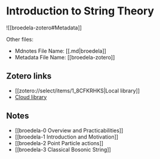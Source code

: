 # Introduction to String Theory

![[broedela-zotero#Metadata]]

Other files:
* Mdnotes File Name: [[.md|broedela]]
* Metadata File Name: [[broedela-zotero]]

##  Zotero links
* [[zotero://select/items/1_8CFKRHKS|Local library]]
* [Cloud library](http://zotero.org/users/7873466/items/8CFKRHKS)

## Notes
- [[broedela-0 Overview and Practicabilities]]
- [[broedela-1 Introduction and Motivation]]
- [[broedela-2 Point Particle actions]]
- [[broedela-3 Classical Bosonic String]]